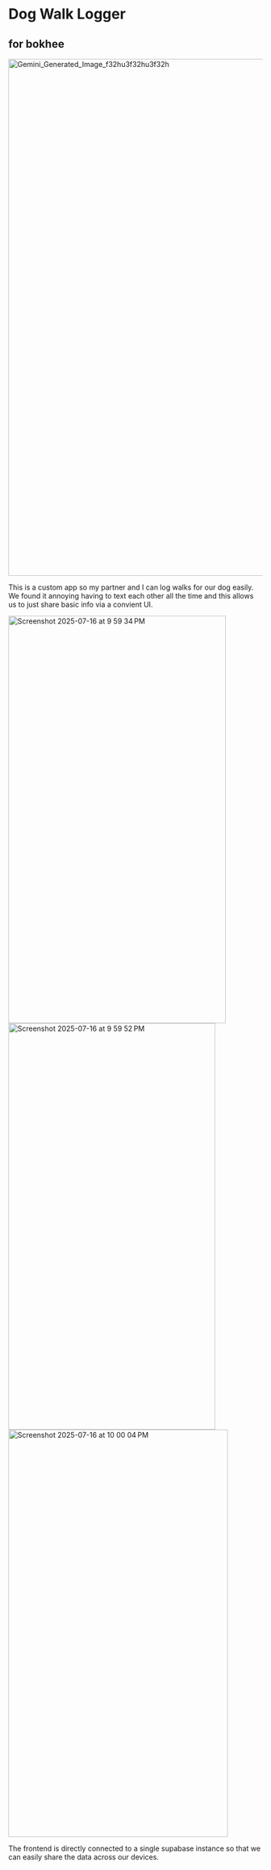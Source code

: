 # Dog Walk Logger
## for bokhee

<img width="1024" height="1024" alt="Gemini_Generated_Image_f32hu3f32hu3f32h" src="https://github.com/user-attachments/assets/f6aa34b9-790f-4879-8518-e2304f8e8206" />


This is a custom app so my partner and I can log walks for our dog easily. 
We found it annoying having to text each other all the time and this allows us to just share basic info via a convient UI. 

<img width="431" height="807" alt="Screenshot 2025-07-16 at 9 59 34 PM" src="https://github.com/user-attachments/assets/bf1a1c97-989f-4edf-8f75-5b26d4d5e370" />
<img width="410" height="805" alt="Screenshot 2025-07-16 at 9 59 52 PM" src="https://github.com/user-attachments/assets/e3e39daa-d6ae-4d6f-845f-9be4db738926" />
<img width="435" height="807" alt="Screenshot 2025-07-16 at 10 00 04 PM" src="https://github.com/user-attachments/assets/ed72bbc9-a644-4993-bf49-6e29f9ae22de" />

The frontend is directly connected to a single supabase instance so that we can easily share the data across our devices. 
